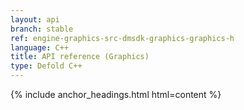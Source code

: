 ```yaml
---
layout: api
branch: stable
ref: engine-graphics-src-dmsdk-graphics-graphics-h
language: C++
title: API reference (Graphics)
type: Defold C++
---
```

{% include anchor_headings.html html=content %}